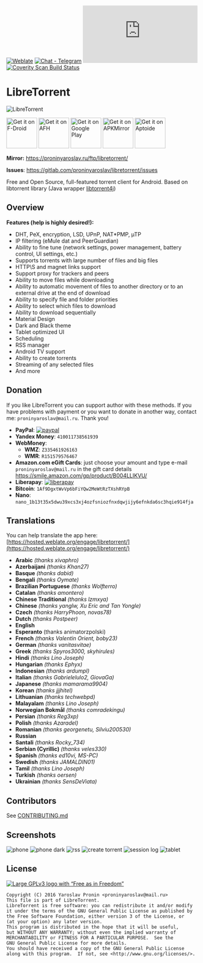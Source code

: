 [![Weblate](https://hosted.weblate.org/widgets/libretorrent/-/svg-badge.svg)](https://hosted.weblate.org/engage/libretorrent/)
[![Chat - Telegram](https://img.shields.io/badge/chat-Telegram-blue.svg)](https://t.me/LibreTorrent)
[![Matrix Room](https://img.shields.io/matrix/libretorrent:matrix.org?label=Matrix%20Room)](https://matrix.to/#libretorrent:matrix.org)
[<img alt="Coverity Scan Build Status" src="https://scan.coverity.com/projects/14421/badge.svg">](https://scan.coverity.com/projects/proninyaroslav-libretorrent)

LibreTorrent
=====================

![LibreTorrent](fastlane/metadata/android/en-US/images/featureGraphic.png)

[<img alt="Get it on F-Droid" height="80" src="https://tachibanagenerallaboratories.github.io/images/badges/F-Droid/get-it-on.png">](https://f-droid.org/app/org.proninyaroslav.libretorrent)
[<img alt="Get it on AFH" height="80" src="https://tachibanagenerallaboratories.github.io/images/badges/Android%20File%20Host/android-file-host-badge.png">](https://www.androidfilehost.com/?w=files&flid=246723)
[<img alt="Get it on Google Play" height="80" src="https://play.google.com/intl/en_us/badges/images/generic/en_badge_web_generic.png">](https://play.google.com/store/apps/details?id=org.proninyaroslav.libretorrent)
[<img alt="Get it on APKMirror" height="80" src="https://raw.githubusercontent.com/proninyaroslav/TachibanaGeneralLaboratories.github.io/master/images/badges/APKMirror/get-it-on-apkmirror.png">](https://www.apkmirror.com/apk/proninyaroslav/libretorrent)
[<img alt="Get it on Aptoide" height="80" src="https://raw.githubusercontent.com/proninyaroslav/TachibanaGeneralLaboratories.github.io/master/images/badges/Aptoide/get-it-on-aptoide.png">](https://libretorrent.en.aptoide.com/app)

**Mirror:** https://proninyaroslav.ru/ftp/libretorrent/

**Issues**: https://gitlab.com/proninyaroslav/libretorrent/issues

Free and Open Source, full-featured torrent client for Android. Based on libtorrent library (Java wrapper [libtorrent4j](https://github.com/aldenml/libtorrent4j))

Overview
---

**Features (help is highly desired!):**

* DHT, PeX, encryption, LSD, UPnP, NAT*PMP, µTP
* IP filtering (eMule dat and PeerGuardian)
* Ability to fine tune (network settings, power management, battery control, UI settings, etc.)
* Supports torrents with large number of files and big files
* HTTP\S and magnet links support
* Support proxy for trackers and peers
* Ability to move files while downloading
* Ability to automatic movement of files to another directory or to an external drive at the end of download
* Ability to specify file and folder priorities
* Ability to select which files to download
* Ability to download sequentially
* Material Design
* Dark and Black theme
* Tablet optimized UI
* Scheduling
* RSS manager
* Android TV support
* Ability to create torrents
* Streaming of any selected files
* And more

Donation
---

If you like LibreTorrent you can support author with these methods. If you have problems with payment or you want to donate in another way, contact me: `proninyaroslav@mail.ru`. Thank you!

 - **PayPal**: [![paypal](https://www.paypalobjects.com/en_US/i/btn/btn_donateCC_LG.gif)](https://www.paypal.com/cgi-bin/webscr?cmd=_s-xclick&hosted_button_id=GWWYZSCKPAB2Q)
 - **Yandex Money**: `410011738561939`
 - **WebMoney**:
     - **WMZ**: `Z335461926163`
     - **WMR**: `R151579576467`
 - **Amazon.com eGift Cards**: just choose your amount and type e-mail `proninyaroslav@mail.ru`
in the gift card details https://smile.amazon.com/gp/product/B004LLIKVU/
 - **Liberapay**: [![liberapay](https://liberapay.com/assets/widgets/donate.svg)](https://liberapay.com/proninyaroslav/donate)
 - **Bitcoin**: `1Af9DgxtWvVp6bFiYQw2MeWtRzTXshRYpB`
 - **Nano**: `nano_1b13t35x5dwu39xcs3xj4ozfsniozfnxdqwjijy6efnkda6sc3hqie914fja`

Translations
---

You can help translate the app here: [https://hosted.weblate.org/engage/libretorrent/](https://hosted.weblate.org/engage/libretorrent/)

 - **Arabic** *(thanks xivaphro)*
 - **Azerbaijani** *(thanks Khan27)*
 - **Basque** *(thanks dabid)*
 - **Bengali** *(thanks Oymate)*
 - **Brazilian Portuguese** *(thanks Wolfterro)*
 - **Catalan** *(thanks amontero)*
 - **Chinese Traditional** *(thanks lzmxya)*
 - **Chinese** *(thanks yanglw, Xu Eric and Tan Yongle)*
 - **Czech** *(thanks HarryPhoon, novas78)*
 - **Dutch** *(thanks Postpeer)*
 - **English**
 - **Esperanto** (thanks animatorzpolski)
 - **French** *(thanks Valentin Orient, boby23)*
 - **German** *(thanks vanitasvitae)*
 - **Greek** *(thanks Spyros3000, skyhirules)*
 - **Hindi** *(thanks Lino Joseph)*
 - **Hungarian** *(thanks Ephyx)*
 - **Indonesian** *(thanks ardumpl)*
 - **Italian** *(thanks Gabrielelulo2, GiovaGa)*
 - **Japanese** *(thanks mamarama9904)*
 - **Korean** *(thanks jjjhitel)*
 - **Lithuanian** *(thanks techwebpd)*
 - **Malayalam** *(thanks Lino Joseph)*
 - **Norwegian Bokmål** *(thanks comradekingu)*
 - **Persian** *(thanks Reg3xp)*
 - **Polish** *(thanks Azaradel)*
 - **Romanian** *(thanks georgenetu, Silviu200530)*
 - **Russian**
 - **Santali** *(thanks Rocky_734)*
 - **Serbian (Cyrillic)** *(thanks veles330)*
 - **Spanish** *(thanks ed10vi, MS-PC)*
 - **Swedish** *(thanks JAMALDIN01)*
 - **Tamil** *(thanks Lino Joseph)*
 - **Turkish** *(thanks oersen)*
 - **Ukrainian** *(thanks SensDeViata)*

Contributors
---

See [CONTRIBUTING.md](CONTRIBUTING.md)

Screenshots
---

![phone](/art/screenshots/phone.png) ![phone dark](/art/screenshots/phone_dark.png) ![rss](/art/screenshots/rss.png) ![create torrent](/art/screenshots/create_torrent.png) ![session log](/art/screenshots/session_log.png) ![tablet](/art/screenshots/tablet.png)

License
---
[![Large GPLv3 logo with “Free as in Freedom”](https://www.gnu.org/graphics/gplv3-with-text-136x68.png)](http://www.gnu.org/licenses/gpl-3.0.en.html)

    Copyright (C) 2016 Yaroslav Pronin <proninyaroslav@mail.ru>
    This file is part of LibreTorrent.
    LibreTorrent is free software: you can redistribute it and/or modify
    it under the terms of the GNU General Public License as published by
    the Free Software Foundation, either version 3 of the License, or
    (at your option) any later version.
    This program is distributed in the hope that it will be useful,
    but WITHOUT ANY WARRANTY; without even the implied warranty of
    MERCHANTABILITY or FITNESS FOR A PARTICULAR PURPOSE.  See the
    GNU General Public License for more details.
    You should have received a copy of the GNU General Public License
    along with this program.  If not, see <http://www.gnu.org/licenses/>.
